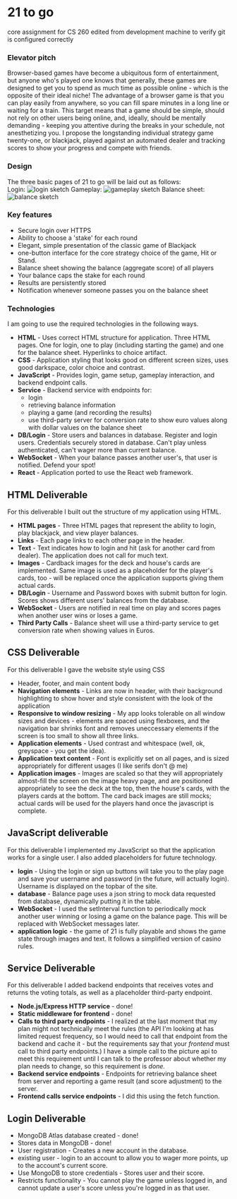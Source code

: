 # 21 to go
core assignment for CS 260 
edited from development machine to verify git is configured correctly

### Elevator pitch

Browser-based games have become a ubiquitous form of entertainment, but anyone who's played one knows that generally, these games are designed to get you to spend as much time as possible online - which is the opposite of their ideal niche! The advantage of a browser game is that you can play easily from anywhere, so you can fill spare minutes in a long line or waiting for a train. This target means that a game should be simple, should not rely on other users being online, and, ideally, should be mentally demanding - keeping you attentive during the breaks in your schedule, not anesthetizing you. I propose the longstanding individual strategy game twenty-one, or blackjack, played against an automated dealer and tracking scores to show your progress and compete with friends. 

### Design
The three basic pages of 21 to go will be laid out as follows:\
Login:
![login sketch](21togo_login_sketch.jpg)
Gameplay:
![gameplay sketch](21togo_play_sketch.jpg)
Balance sheet:
![balance sketch](21togo_balance_sketch.jpg)

### Key features

- Secure login over HTTPS
- Ability to choose a 'stake' for each round
- Elegant, simple presentation of the classic game of Blackjack
- one-button interface for the core strategy choice of the game, Hit or Stand.
- Balance sheet showing the balance (aggregate score) of all players
- Your balance caps the stake for each round
- Results are persistently stored
- Notification whenever someone passes you on the balance sheet
  
### Technologies

I am going to use the required technologies in the following ways.

- **HTML** - Uses correct HTML structure for application. Three HTML pages. One for login, one to play (including starting the game) and one for the balance sheet. Hyperlinks to choice artifact.
- **CSS** - Application styling that looks good on different screen sizes, uses good darkspace, color choice and contrast.
- **JavaScript** - Provides login, game setup, gameplay interaction, and backend endpoint calls.
- **Service** - Backend service with endpoints for:
  - login
  - retrieving balance information
  - playing a game (and recording the results)
  - use third-party server for conversion rate to show euro values along with dollar values on the balance sheet
- **DB/Login** - Store users and balances in database. Register and login users. Credentials securely stored in database. Can't play unless authenticated, can't wager more than current balance.
- **WebSocket** - When your balance passes another user's, that user is notified. Defend your spot!
- **React** - Application ported to use the React web framework.

## HTML Deliverable
For this deliverable I built out the structure of my application using HTML.

- **HTML pages** - Three HTML pages that represent the ability to login, play blackjack, and view player balances.
- **Links** - Each page links to each other page in the header. 
- **Text** - Text indicates how to login and hit (ask for another card from dealer). The application does not call for much text.
- **Images** - Cardback images for the deck and house's cards are implemented. Same image is used as a placeholder for the player's cards, too - will be replaced once the application supports giving them actual cards.
- **DB/Login** - Username and Password boxes with submit button for login. Scores shows different users' balances from the database.
- **WebSocket** - Users are notified in real time on play and scores pages when another user wins or loses a game. 
- **Third Party Calls** - Balance sheet will use a third-party service to get conversion rate when showing values in Euros.

## CSS Deliverable
For this deliverable I gave the website style using CSS

- Header, footer, and main content body
- **Navigation elements** - Links are now in header, with their background highlighting to show hover and style consistent with the look of the application
- **Responsive to window resizing** - My app looks tolerable on all window sizes and devices - elements are spaced using flexboxes, and the navigation bar shrinks font and removes uneccessary elements if the screen is too small to show all three links.
- **Application elements** - Used contrast and whitespace (well, ok, greyspace - you get the idea).
- **Application text content** - Font is explicitly set on all pages, and is sized appropriately for different usages (I like serifs don't @ me)
- **Application images** - Images are scaled so that they will appropriately almost-fill the screen on the image heavy page, and are positioned appropriately to see the deck at the top, then the house's cards, with the players cards at the bottom. The card back images are still mocks; actual cards will be used for the players hand once the javascript is complete.

## JavaScript deliverable

For this deliverable I implemented my JavaScript so that the application works for a single user. I also added placeholders for future technology.

- **login** - Using the login or sign up buttons will take you to the play page and save your username and password (in the future, will actually login). Username is displayed on the topbar of the site. 
- **database** - Balance page uses a json string to mock data requested from database, dynamically putting it in the table. 
- **WebSocket** - I used the setInterval function to periodically mock another user winning or losing a game on the balance page. This will be replaced with WebSocket messages later.
- **application logic** - the game of 21 is fully playable and shows the game state through images and text. It follows a simplified version of casino rules.  

## Service Deliverable
For this deliverable I added backend endpoints that receives votes and returns the voting totals, as well as a placeholder third-party endpoint.

- **Node.js/Express HTTP service** - done!
- **Static middleware for frontend** - done!
- **Calls to third party endpoints** - I realized at the last moment that my plan might not technically meet the rules (the API I'm looking at has limited request frequency, so I would need to call that endpoint from the backend and cache it - but the requirements say that your _frontend_ must call to third party endpoints.) I have a simple call to the picture api to meet this requirement until I can talk to the professor about whether my plan needs to change, so this requirement is _done._
- **Backend service endpoints** - Endpoints for retrieving balance sheet from server and reporting a game result (and score adjustment) to the server. 
- **Frontend calls service endpoints** - I did this using the fetch function.

## Login Deliverable

- MongoDB Atlas database created - done!
- Stores data in MongoDB - done!
- User registration - Creates a new account in the database.
- existing user - login to an account to allow you to wager more points, up to the account's current score.
- Use MongoDB to store credentials - Stores user and their score.
- Restricts functionality - You cannot play the game unless logged in, and cannot update a user's score unless you're logged in as that user. 




